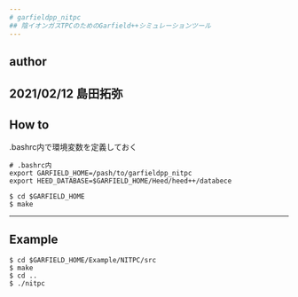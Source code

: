 ```yaml
---
# garfieldpp_nitpc
## 陰イオンガスTPCのためのGarfield++シミュレーションツール
---
```

## author
2021/02/12 島田拓弥
---
## How to
.bashrc内で環境変数を定義しておく
```
# .bashrc内
export GARFIELD_HOME=/pash/to/garfieldpp_nitpc
export HEED_DATABASE=$GARFIELD_HOME/Heed/heed++/databece
```

```
$ cd $GARFIELD_HOME
$ make
```
---
## Example
```
$ cd $GARFIELD_HOME/Example/NITPC/src
$ make
$ cd ..
$ ./nitpc
```
